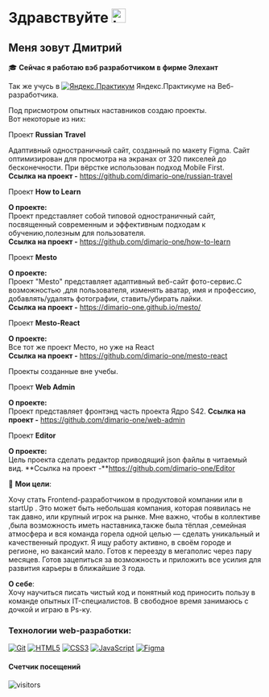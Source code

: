 # Здравствуйте <img src="https://user-images.githubusercontent.com/86494748/128671586-8fcec748-ba30-49be-8df0-dc957d70d830.gif" width="28px" alt="hi">

## Меня зовут Дмитрий
🎓 **Сейчас я работаю вэб разработчиком в фирме Элехант** 

Так же учусь в [![Яндекс.Практикум](https://user-images.githubusercontent.com/86494748/128677410-56ca5afb-4d77-480c-8bd6-97c33c851bce.png)](https://praktikum.yandex.ru/) Яндекс.Практикуме на Веб-разработчика.

Под присмотром опытных наставников создаю проекты.     
Вот некоторые из них:    
 
 Проект **Russian Travel**
 
 Адаптивный одностраничный сайт, созданный по макету Figma. Сайт оптимизирован для просмотра на экранах от 320 пикселей до бесконечности. При вёрстке использован подход Mobile First.     
 **Ссылка на проект -** https://github.com/dimario-one/russian-travel
 
Проект **How to Learn**
    
**О проекте:**       
 Проект представляет собой типовой одностраничный сайт, посвященный современным и эффективным подходам к обучению,полезным для пользователя.    
**Ссылка на проект -** https://github.com/dimario-one/how-to-learn     

Проект **Mesto**    

**О проекте:**      
 Проект "Mesto" представляет адаптивный веб-сайт фото-сервис.C возможностью ,для пользователя, изменять аватар, имя и профессию, добавлять/удалять фотографии, ставить/убирать лайки.      
**Ссылка на проект -** https://dimario-one.github.io/mesto/    

Проект **Mesto-React**    

**О проекте:**      
Все тот же проект Место, но уже на React     
**Ссылка на проект -** https://github.com/dimario-one/mesto-react 

Проекты созданные вне учебы.

Проект **Web Admin**    

**О проекте:**      
 Проект представляет фронтэнд часть проекта Ядро S42.
**Ссылка на проект -** https://github.com/dimario-one/web-admin   

Проект **Editor**    

**О проекте:**      
 Цель проекта сделать редактор приводящий json файлы в читаемый вид.
**Ссылка на проект -**https://github.com/dimario-one/Editor 

🎯 **Мои цели**:

Хочу стать Frontend-разработчиком в продуктовой компании или в startUp . Это может быть небольшая компания, которая появилась не так давно, или крупный игрок на рынке. Мне важно, чтобы в коллективе ,была возможность иметь наставника,также была тёплая ,семейная атмосфера и вся команда горела одной целью — сделать уникальный  и качественный продукт. Я ищу работу активно, в своём городе и регионе, но вакансий мало. Готов к переезду в мегаполис через пару месяцев. Готов зацепиться за возможность и приложить все усилия для развития карьеры в ближайшие 3 года. 

 **О себе**:   
Хочу научиться писать чистый код и понятный код приносить пользу в команде опытных IT-специалистов. В свободное время занимаюсь с дочкой и играю в Ps-ку.  

### Технологии web-разработки:
[![Git](https://user-images.githubusercontent.com/86494748/128634186-d1b69fc3-322b-4344-89d0-615670eaaa93.png)](https://git-scm.com/)
[![HTML5](https://user-images.githubusercontent.com/86494748/128634189-e6ded326-aeb9-4f8d-8508-f0fcd7f1d891.png)](https://html5book.ru/html-html5/)
[![CSS3](https://user-images.githubusercontent.com/86494748/128634188-71178ce2-89cf-4283-9f5a-87ff5d3b4854.png)](https://html5book.ru/css-css3/)
[![JavaScript](https://user-images.githubusercontent.com/86494748/140336146-46011848-d684-4c61-a226-0382c7940591.png)](https://learn.javascript.ru/)
[![Figma](https://user-images.githubusercontent.com/86494748/128634191-0004bde6-f8ac-47cb-8b74-f2848f35cae7.png)](https://www.figma.com/)

#### Счетчик посещений
![visitors](https://visitor-badge.glitch.me/badge?page_id=dimario-one.dimario-one)
